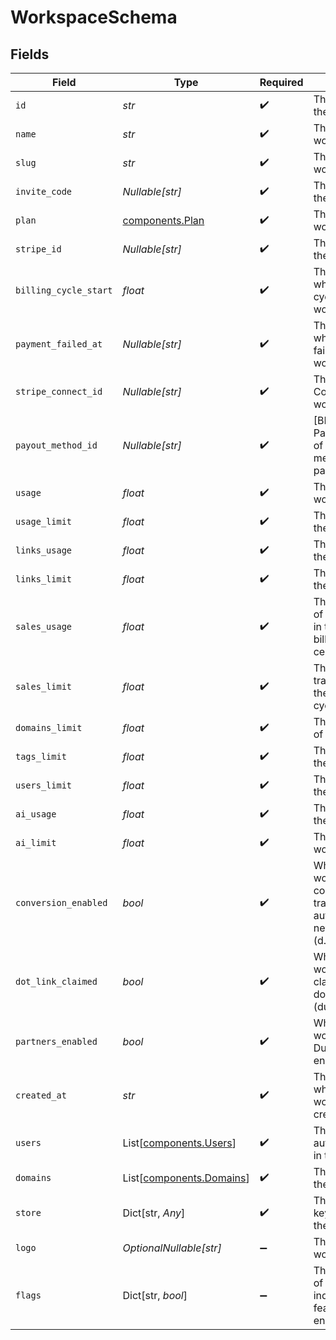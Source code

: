 # WorkspaceSchema


## Fields

| Field                                                                                                 | Type                                                                                                  | Required                                                                                              | Description                                                                                           |
| ----------------------------------------------------------------------------------------------------- | ----------------------------------------------------------------------------------------------------- | ----------------------------------------------------------------------------------------------------- | ----------------------------------------------------------------------------------------------------- |
| `id`                                                                                                  | *str*                                                                                                 | :heavy_check_mark:                                                                                    | The unique ID of the workspace.                                                                       |
| `name`                                                                                                | *str*                                                                                                 | :heavy_check_mark:                                                                                    | The name of the workspace.                                                                            |
| `slug`                                                                                                | *str*                                                                                                 | :heavy_check_mark:                                                                                    | The slug of the workspace.                                                                            |
| `invite_code`                                                                                         | *Nullable[str]*                                                                                       | :heavy_check_mark:                                                                                    | The invite code of the workspace.                                                                     |
| `plan`                                                                                                | [components.Plan](../../models/components/plan.md)                                                    | :heavy_check_mark:                                                                                    | The plan of the workspace.                                                                            |
| `stripe_id`                                                                                           | *Nullable[str]*                                                                                       | :heavy_check_mark:                                                                                    | The Stripe ID of the workspace.                                                                       |
| `billing_cycle_start`                                                                                 | *float*                                                                                               | :heavy_check_mark:                                                                                    | The date and time when the billing cycle starts for the workspace.                                    |
| `payment_failed_at`                                                                                   | *Nullable[str]*                                                                                       | :heavy_check_mark:                                                                                    | The date and time when the payment failed for the workspace.                                          |
| `stripe_connect_id`                                                                                   | *Nullable[str]*                                                                                       | :heavy_check_mark:                                                                                    | The Stripe Connect ID of the workspace.                                                               |
| `payout_method_id`                                                                                    | *Nullable[str]*                                                                                       | :heavy_check_mark:                                                                                    | [BETA – Dub Partners]: The ID of the payment method for partner payouts.                              |
| `usage`                                                                                               | *float*                                                                                               | :heavy_check_mark:                                                                                    | The usage of the workspace.                                                                           |
| `usage_limit`                                                                                         | *float*                                                                                               | :heavy_check_mark:                                                                                    | The usage limit of the workspace.                                                                     |
| `links_usage`                                                                                         | *float*                                                                                               | :heavy_check_mark:                                                                                    | The links usage of the workspace.                                                                     |
| `links_limit`                                                                                         | *float*                                                                                               | :heavy_check_mark:                                                                                    | The links limit of the workspace.                                                                     |
| `sales_usage`                                                                                         | *float*                                                                                               | :heavy_check_mark:                                                                                    | The dollar amount of tracked revenue in the current billing cycle (in cents).                         |
| `sales_limit`                                                                                         | *float*                                                                                               | :heavy_check_mark:                                                                                    | The limit of tracked revenue in the current billing cycle (in cents).                                 |
| `domains_limit`                                                                                       | *float*                                                                                               | :heavy_check_mark:                                                                                    | The domains limit of the workspace.                                                                   |
| `tags_limit`                                                                                          | *float*                                                                                               | :heavy_check_mark:                                                                                    | The tags limit of the workspace.                                                                      |
| `users_limit`                                                                                         | *float*                                                                                               | :heavy_check_mark:                                                                                    | The users limit of the workspace.                                                                     |
| `ai_usage`                                                                                            | *float*                                                                                               | :heavy_check_mark:                                                                                    | The AI usage of the workspace.                                                                        |
| `ai_limit`                                                                                            | *float*                                                                                               | :heavy_check_mark:                                                                                    | The AI limit of the workspace.                                                                        |
| `conversion_enabled`                                                                                  | *bool*                                                                                                | :heavy_check_mark:                                                                                    | Whether the workspace has conversion tracking enabled automatically for new links (d.to/conversions). |
| `dot_link_claimed`                                                                                    | *bool*                                                                                                | :heavy_check_mark:                                                                                    | Whether the workspace has claimed a free .link domain. (dub.link/free)                                |
| `partners_enabled`                                                                                    | *bool*                                                                                                | :heavy_check_mark:                                                                                    | Whether the workspace has Dub Partners enabled.                                                       |
| `created_at`                                                                                          | *str*                                                                                                 | :heavy_check_mark:                                                                                    | The date and time when the workspace was created.                                                     |
| `users`                                                                                               | List[[components.Users](../../models/components/users.md)]                                            | :heavy_check_mark:                                                                                    | The role of the authenticated user in the workspace.                                                  |
| `domains`                                                                                             | List[[components.Domains](../../models/components/domains.md)]                                        | :heavy_check_mark:                                                                                    | The domains of the workspace.                                                                         |
| `store`                                                                                               | Dict[str, *Any*]                                                                                      | :heavy_check_mark:                                                                                    | The miscellaneous key-value store of the workspace.                                                   |
| `logo`                                                                                                | *OptionalNullable[str]*                                                                               | :heavy_minus_sign:                                                                                    | The logo of the workspace.                                                                            |
| `flags`                                                                                               | Dict[str, *bool*]                                                                                     | :heavy_minus_sign:                                                                                    | The feature flags of the workspace, indicating which features are enabled.                            |